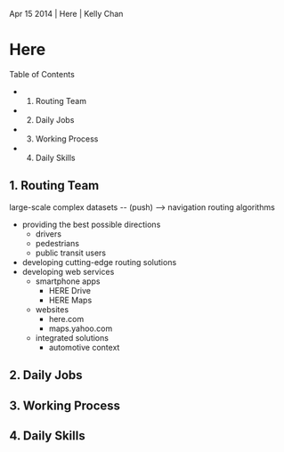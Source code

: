 Apr 15 2014 | Here | Kelly Chan

# Here

Table of Contents
- 1. Routing Team
- 2. Daily Jobs
- 3. Working Process
- 4. Daily Skills


## 1. Routing Team

large-scale complex datasets -- (push) --> navigation routing algorithms

- providing the best possible directions
    - drivers
    - pedestrians
    - public transit users
- developing cutting-edge routing solutions
- developing web services
    - smartphone apps
        - HERE Drive
        - HERE Maps
    - websites
        - here.com
        - maps.yahoo.com
    - integrated solutions
        - automotive context

## 2. Daily Jobs
## 3. Working Process
## 4. Daily Skills
